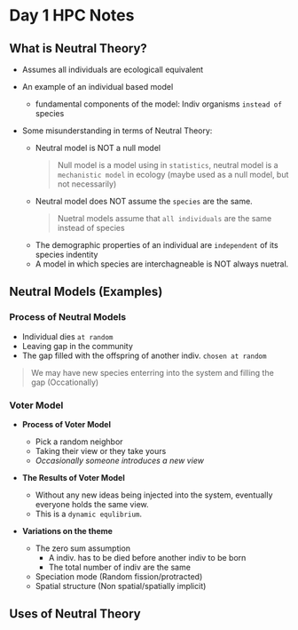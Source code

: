 # Day 1 HPC Notes

## What is Neutral Theory?

- Assumes all individuals are ecologicall equivalent
- An example of an individual based model

  - fundamental components of the model: Indiv organisms `instead of` species

- Some misunderstanding in terms of Neutral Theory:
  - Neutral model is NOT a null model
    > Null model is a model using in `statistics`, neutral model is a `mechanistic model` in ecology (maybe used as a null model, but not necessarily)
  - Neutral model does NOT assume the `species` are the same.
    > Nuetral models assume that `all individuals` are the same instead of species
  - The demographic properties of an individual are `independent` of its species indentity
  - A model in which species are interchagneable is NOT always nuetral.

## Neutral Models (Examples)
### Process of Neutral Models

- Individual dies `at random`
- Leaving gap in the community
- The gap filled with the offspring of another indiv. `chosen at random`
> We may have new species enterring into the system and filling the gap (Occationally)

### Voter Model
- **Process of Voter Model**
     - Pick a random neighbor
     - Taking their view or they take yours
     - *Occasionally someone introduces a new view*

- **The Results of Voter Model**
     - Without any new ideas being injected into the system, eventually everyone holds the same view.
     - This is a `dynamic equlibrium`.

- **Variations on the theme**
     - The zero sum assumption
          - A indiv. has to be died before another indiv to be born
          - The total number of indiv are the same
     - Speciation mode (Random fission/protracted)
     - Spatial structure (Non spatial/spatially implicit)

## Uses of Neutral Theory





